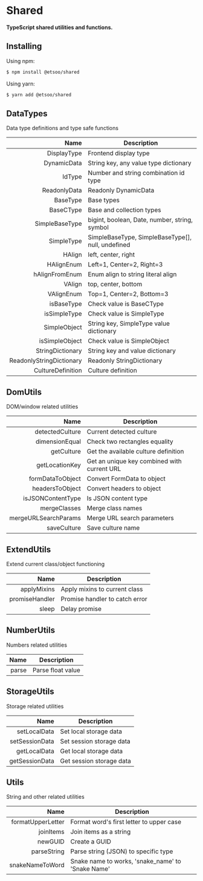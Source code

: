 # Shared
**TypeScript shared utilities and functions.**

## Installing

Using npm:

```bash
$ npm install @etsoo/shared
```

Using yarn:

```bash
$ yarn add @etsoo/shared
```

## DataTypes
Data type definitions and type safe functions

|Name|Description|
|---:|---|
|DisplayType|Frontend display type|
|DynamicData|String key, any value type dictionary|
|IdType|Number and string combination id type|
|ReadonlyData|Readonly DynamicData|
|BaseType|Base types|
|BaseCType|Base and collection types|
|SimpleBaseType|bigint, boolean, Date, number, string, symbol|
|SimpleType|SimpleBaseType, SimpleBaseType[], null, undefined|
|HAlign|left, center, right|
|HAlignEnum|Left=1, Center=2, Right=3|
|hAlignFromEnum|Enum align to string literal align|
|VAlign|top, center, bottom|
|VAlignEnum|Top=1, Center=2, Bottom=3|
|isBaseType|Check value is BaseCType|
|isSimpleType|Check value is SimpleType|
|SimpleObject|String key, SimpleType value dictionary|
|isSimpleObject|Check value is SimpleObject|
|StringDictionary|String key and value dictionary|
|ReadonlyStringDictionary|Readonly StringDictionary|
|CultureDefinition|Culture definition|

## DomUtils
DOM/window related utilities

|Name|Description|
|---:|---|
|detectedCulture|Current detected culture|
|dimensionEqual|Check two rectangles equality|
|getCulture|Get the available culture definition|
|getLocationKey|Get an unique key combined with current URL|
|formDataToObject|Convert FormData to object|
|headersToObject|Convert headers to object|
|isJSONContentType|Is JSON content type|
|mergeClasses|Merge class names|
|mergeURLSearchParams|Merge URL search parameters|
|saveCulture|Save culture name|

## ExtendUtils
Extend current class/object functioning

|Name|Description|
|---:|---|
|applyMixins|Apply mixins to current class|
|promiseHandler|Promise handler to catch error|
|sleep|Delay promise|

## NumberUtils
Numbers related utilities

|Name|Description|
|---:|---|
|parse|Parse float value|

## StorageUtils
Storage related utilities

|Name|Description|
|---:|---|
|setLocalData|Set local storage data|
|setSessionData|Set session storage data|
|getLocalData|Get local storage data|
|getSessionData|Get session storage data|

## Utils
String and other related utilities

|Name|Description|
|---:|---|
|formatUpperLetter|Format word's first letter to upper case|
|joinItems|Join items as a string|
|newGUID|Create a GUID|
|parseString|Parse string (JSON) to specific type|
|snakeNameToWord|Snake name to works, 'snake_name' to 'Snake Name'|